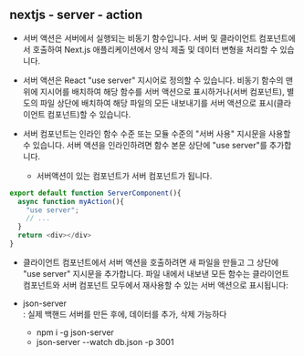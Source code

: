 ## nextjs - server - action

* 서버 액션은 서버에서 실행되는 비동기 함수입니다.
서버 및 클라이언트 컴포넌트에서 호출하여 Next.js 애플리케이션에서 양식 제출 및 데이터 변형을 처리할 수 있습니다.

* 서버 액션은 React "use server" 지시어로 정의할 수 있습니다. 비동기 함수의 맨 위에 지시어를 배치하여 해당 함수를 서버 액션으로 표시하거나(서버 컴포넌트), 별도의 파일 상단에 배치하여 해당 파일의 모든 내보내기를 서버 액션으로 표시(클라이언트 컴포넌트)할 수 있습니다.

* 서버 컴포넌트는 인라인 함수 수준 또는 모듈 수준의 "서버 사용" 지시문을 사용할 수 있습니다. 서버 액션을 인라인하려면 함수 본문 상단에 "use server"를 추가합니다.
  * 서버액션이 있는 컴포넌트가 서버 컴포넌트가 됩니다.


```javascript
export default function ServerComponent(){
  async function myAction(){
    "use server";
    // ...
  }
  return <div></div>
}

```

* 클라이언트 컴포넌트에서 서버 액션을 호출하려면 새 파일을 만들고 그 상단에 "use server" 지시문을 추가합니다. 파일 내에서 내보낸 모든 함수는 클라이언트 컴포넌트와 서버 컴포넌트 모두에서 재사용할 수 있는 서버 액션으로 표시됩니다:

* json-server   
: 실제 백핸드 서버를 만든 후에, 데이터를 추가, 삭제 가능하다
  * npm i -g json-server
  * json-server --watch db.json -p 3001